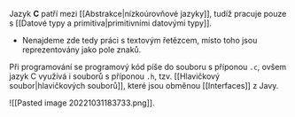 Jazyk **C** patří mezi [[Abstrakce|nízkoúrovňové jazyky]], tudíž pracuje pouze s [[Datové typy a primitiva|primitivními datovými typy]].
- Nenajdeme zde tedy práci s textovým řetězcem, místo toho jsou reprezentovány jako pole znaků.

Při programování se programový kód píše do souboru s příponou `.c`, ovšem jazyk C využívá i souborů s příponou `.h`, tzv. [[Hlavičkový soubor|hlavičkových souborů]], které jsou obměnou [[Interfaces]] z Javy.

![[Pasted image 20221031183733.png]].